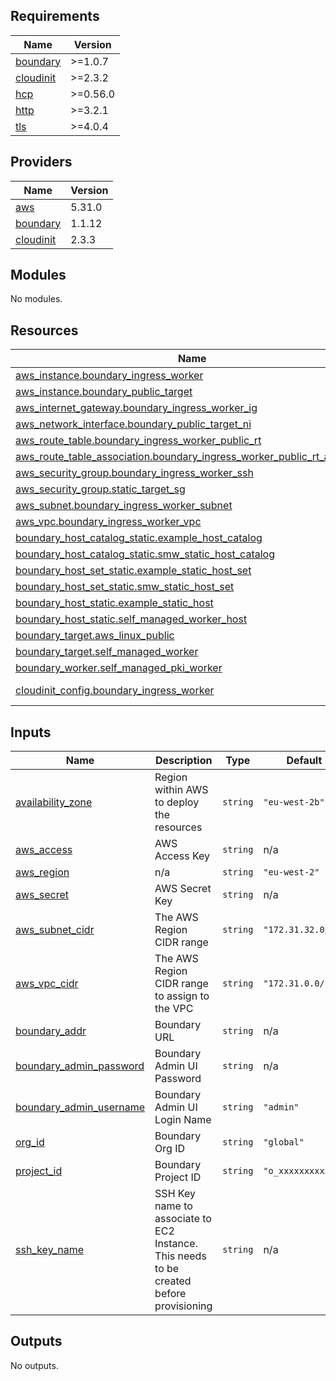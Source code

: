 <!-- BEGIN_TF_DOCS -->
## Requirements

| Name | Version |
|------|---------|
| <a name="requirement_boundary"></a> [boundary](#requirement\_boundary) | >=1.0.7 |
| <a name="requirement_cloudinit"></a> [cloudinit](#requirement\_cloudinit) | >=2.3.2 |
| <a name="requirement_hcp"></a> [hcp](#requirement\_hcp) | >=0.56.0 |
| <a name="requirement_http"></a> [http](#requirement\_http) | >=3.2.1 |
| <a name="requirement_tls"></a> [tls](#requirement\_tls) | >=4.0.4 |

## Providers

| Name | Version |
|------|---------|
| <a name="provider_aws"></a> [aws](#provider\_aws) | 5.31.0 |
| <a name="provider_boundary"></a> [boundary](#provider\_boundary) | 1.1.12 |
| <a name="provider_cloudinit"></a> [cloudinit](#provider\_cloudinit) | 2.3.3 |

## Modules

No modules.

## Resources

| Name | Type |
|------|------|
| [aws_instance.boundary_ingress_worker](https://registry.terraform.io/providers/hashicorp/aws/latest/docs/resources/instance) | resource |
| [aws_instance.boundary_public_target](https://registry.terraform.io/providers/hashicorp/aws/latest/docs/resources/instance) | resource |
| [aws_internet_gateway.boundary_ingress_worker_ig](https://registry.terraform.io/providers/hashicorp/aws/latest/docs/resources/internet_gateway) | resource |
| [aws_network_interface.boundary_public_target_ni](https://registry.terraform.io/providers/hashicorp/aws/latest/docs/resources/network_interface) | resource |
| [aws_route_table.boundary_ingress_worker_public_rt](https://registry.terraform.io/providers/hashicorp/aws/latest/docs/resources/route_table) | resource |
| [aws_route_table_association.boundary_ingress_worker_public_rt_associate](https://registry.terraform.io/providers/hashicorp/aws/latest/docs/resources/route_table_association) | resource |
| [aws_security_group.boundary_ingress_worker_ssh](https://registry.terraform.io/providers/hashicorp/aws/latest/docs/resources/security_group) | resource |
| [aws_security_group.static_target_sg](https://registry.terraform.io/providers/hashicorp/aws/latest/docs/resources/security_group) | resource |
| [aws_subnet.boundary_ingress_worker_subnet](https://registry.terraform.io/providers/hashicorp/aws/latest/docs/resources/subnet) | resource |
| [aws_vpc.boundary_ingress_worker_vpc](https://registry.terraform.io/providers/hashicorp/aws/latest/docs/resources/vpc) | resource |
| [boundary_host_catalog_static.example_host_catalog](https://registry.terraform.io/providers/hashicorp/boundary/latest/docs/resources/host_catalog_static) | resource |
| [boundary_host_catalog_static.smw_static_host_catalog](https://registry.terraform.io/providers/hashicorp/boundary/latest/docs/resources/host_catalog_static) | resource |
| [boundary_host_set_static.example_static_host_set](https://registry.terraform.io/providers/hashicorp/boundary/latest/docs/resources/host_set_static) | resource |
| [boundary_host_set_static.smw_static_host_set](https://registry.terraform.io/providers/hashicorp/boundary/latest/docs/resources/host_set_static) | resource |
| [boundary_host_static.example_static_host](https://registry.terraform.io/providers/hashicorp/boundary/latest/docs/resources/host_static) | resource |
| [boundary_host_static.self_managed_worker_host](https://registry.terraform.io/providers/hashicorp/boundary/latest/docs/resources/host_static) | resource |
| [boundary_target.aws_linux_public](https://registry.terraform.io/providers/hashicorp/boundary/latest/docs/resources/target) | resource |
| [boundary_target.self_managed_worker](https://registry.terraform.io/providers/hashicorp/boundary/latest/docs/resources/target) | resource |
| [boundary_worker.self_managed_pki_worker](https://registry.terraform.io/providers/hashicorp/boundary/latest/docs/resources/worker) | resource |
| [cloudinit_config.boundary_ingress_worker](https://registry.terraform.io/providers/hashicorp/cloudinit/latest/docs/data-sources/config) | data source |

## Inputs

| Name | Description | Type | Default | Required |
|------|-------------|------|---------|:--------:|
| <a name="input_availability_zone"></a> [availability\_zone](#input\_availability\_zone) | Region within AWS to deploy the resources | `string` | `"eu-west-2b"` | no |
| <a name="input_aws_access"></a> [aws\_access](#input\_aws\_access) | AWS Access Key | `string` | n/a | yes |
| <a name="input_aws_region"></a> [aws\_region](#input\_aws\_region) | n/a | `string` | `"eu-west-2"` | no |
| <a name="input_aws_secret"></a> [aws\_secret](#input\_aws\_secret) | AWS Secret Key | `string` | n/a | yes |
| <a name="input_aws_subnet_cidr"></a> [aws\_subnet\_cidr](#input\_aws\_subnet\_cidr) | The AWS Region CIDR range | `string` | `"172.31.32.0/24"` | no |
| <a name="input_aws_vpc_cidr"></a> [aws\_vpc\_cidr](#input\_aws\_vpc\_cidr) | The AWS Region CIDR range to assign to the VPC | `string` | `"172.31.0.0/16"` | no |
| <a name="input_boundary_addr"></a> [boundary\_addr](#input\_boundary\_addr) | Boundary URL | `string` | n/a | yes |
| <a name="input_boundary_admin_password"></a> [boundary\_admin\_password](#input\_boundary\_admin\_password) | Boundary Admin UI Password | `string` | n/a | yes |
| <a name="input_boundary_admin_username"></a> [boundary\_admin\_username](#input\_boundary\_admin\_username) | Boundary Admin UI Login Name | `string` | `"admin"` | no |
| <a name="input_org_id"></a> [org\_id](#input\_org\_id) | Boundary Org ID | `string` | `"global"` | no |
| <a name="input_project_id"></a> [project\_id](#input\_project\_id) | Boundary Project ID | `string` | `"o_xxxxxxxxxx"` | no |
| <a name="input_ssh_key_name"></a> [ssh\_key\_name](#input\_ssh\_key\_name) | SSH Key name to associate to EC2 Instance. This needs to be created before provisioning | `string` | n/a | yes |

## Outputs

No outputs.
<!-- END_TF_DOCS -->